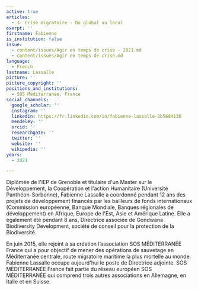 ```yaml
---
active: true
articles:
  - 3- Crise migratoire - Du global au local
exerpt: ''
firstname: Fabienne
is_institution: false
issue:
  - content/issues/Agir en temps de crise - 2021.md
  - content/issues/Agir en temps de crise.md
language:
  - French
lastname: Lassalle
picture: ''
picture_copyright: ''
positions_and_institutions:
  - SOS Méditerranée, France
social_channels:
  google_scholar: ''
  instagram: ''
  linkedin: https://fr.linkedin.com/in/fabienne-lassalle-2b5684136
  mendeley: ''
  orcid: ''
  researchgate: ''
  twitter: ''
  website: ''
  wikipedia: ''
years:
  - 2021

---
```

Diplômée de l'IEP de Grenoble et titulaire d'un Master sur le Développement, la Coopération et l'action Humanitaire (Université Panthéon-Sorbonne), Fabienne Lassalle a coordonné pendant 12 ans des projets de développement financés par les bailleurs de fonds internationaux (Commission européenne, Banque Mondiale, Banques régionales de développement) en Afrique, Europe de l'Est, Asie et Amérique Latine. Elle a également été pendant 8 ans, Directrice associée de Gondwana Biodiversity Development, société de conseil pour la protection de la Biodiversité.

En juin 2015, elle rejoint à sa création l’association SOS MÉDITERRANÉE France qui a pour objectif de mener des opérations de sauvetage en Méditerranée centrale, route migratoire maritime la plus mortelle au monde. Fabienne Lassalle occupe aujourd'hui le poste de Directrice adjointe. SOS MÉDITERRANÉE France fait partie du réseau européen SOS MÉDITERRANÉE qui comprend trois autres associations en Allemagne, en Italie et en Suisse.